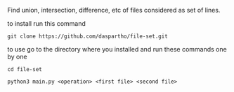 Find union, intersection, difference, etc of files considered as set of lines.

to install run this command
```
git clone https://github.com/daspartho/file-set.git
```
to use go to the directory where you installed and run these commands one by one
```
cd file-set
```
```
python3 main.py <operation> <first file> <second file>
```
